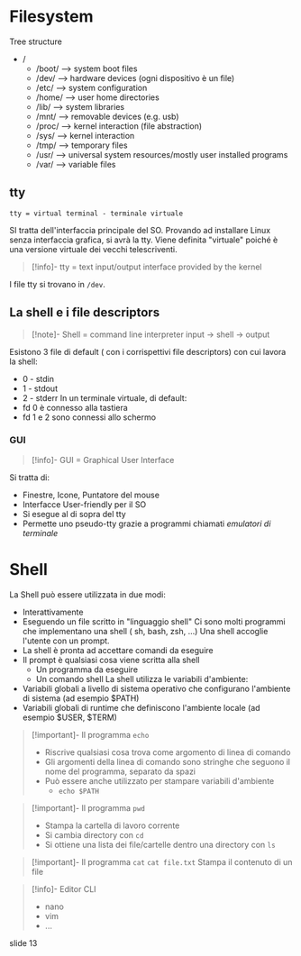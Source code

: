 # Filesystem
Tree structure
- /
	 - /boot/ —> system boot files
	-  /dev/ —> hardware devices (ogni dispositivo è un file)
	-  /etc/ —> system configuration
	-  /home/ —> user home directories
	-  /lib/ —> system libraries
	-  /mnt/ —> removable devices (e.g. usb)
	-  /proc/ —> kernel interaction (file abstraction) 
	-  /sys/ —> kernel interaction
	-  /tmp/ —> temporary files
	-  /usr/ —> universal system resources/mostly user installed programs
	-  /var/ —> variable files
## tty
	tty = virtual terminal - terminale virtuale
SI tratta dell'interfaccia principale del SO. Provando ad installare Linux senza interfaccia grafica, si avrà la tty. Viene definita "virtuale" poiché è una versione virtuale dei vecchi telescriventi.
>[!info]- tty = text input/output interface provided by the kernel

I file tty si trovano in `/dev`.
## La shell e i file descriptors
>[!note]- Shell = command line interpreter
>input → shell → output

Esistono 3 file di default ( con i corrispettivi file descriptors) con cui lavora la shell:
- 0 - stdin
- 1 - stdout
- 2 - stderr
In un terminale virtuale, di default:
- fd 0 è connesso alla tastiera
- fd 1 e 2 sono connessi allo schermo
### GUI
>[!info]- GUI = Graphical User Interface

Si tratta di:
- Finestre, Icone, Puntatore del mouse
- Interfacce User-friendly per il SO
- Si esegue al di sopra del tty
- Permette uno pseudo-tty grazie a programmi chiamati *emulatori di terminale*
# Shell
La Shell può essere utilizzata in due modi:
- Interattivamente
- Eseguendo un file scritto in "linguaggio shell"
Ci sono molti programmi che implementano una shell ( sh, bash, zsh, ...)
Una shell accoglie l'utente con un prompt.
- La shell è pronta ad accettare comandi da eseguire
- Il prompt è qualsiasi cosa viene scritta alla shell
	- Un programma da eseguire
	- Un comando shell
La shell utilizza le variabili d'ambiente:
- Variabili globali a livello di sistema operativo che configurano l'ambiente di sistema (ad esempio $PATH)
- Variabili globali di runtime che definiscono l'ambiente locale (ad esempio $USER, $TERM)
>[!important]- Il programma `echo`
> - Riscrive qualsiasi cosa trova come argomento di linea di comando
> - Gli argomenti della linea di comando sono stringhe che seguono il nome del programma, separato da spazi
> - Può essere anche utilizzato per stampare variabili d'ambiente
> 	- `echo $PATH`

>[!important]- Il programma `pwd`
>- Stampa la cartella di lavoro corrente
>- Si cambia directory con `cd`
>- Si ottiene una lista dei file/cartelle dentro una directory con `ls`

>[!important]- Il programma `cat`
>`cat file.txt`
>Stampa il contenuto di un file

>[!info]- Editor CLI
>- nano
>- vim
>- ...

slide 13